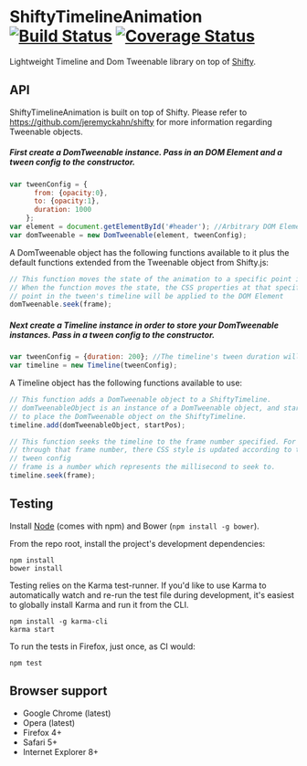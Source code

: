 # ShiftyTimelineAnimation [![Build Status](https://secure.travis-ci.org/ZainManji/ShiftyTimelineAnimation.svg?branch=master)](http://travis-ci.org/ZainManji/ShiftyTimelineAnimation) [![Coverage Status](https://coveralls.io/repos/ZainManji/ShiftyTimelineAnimation/badge.png)](https://coveralls.io/r/ZainManji/ShiftyTimelineAnimation)

Lightweight Timeline and Dom Tweenable library on top of [Shifty](https://github.com/jeremyckahn/shifty).

## API

ShiftyTimelineAnimation is built on top of Shifty.
Please refer to https://github.com/jeremyckahn/shifty for more information regarding Tweenable objects.

<h5>First create a DomTweenable instance. Pass in an DOM Element and a tween config to the constructor.</h5>

```javascript
var tweenConfig = {
      from: {opacity:0},
      to: {opacity:1},
      duration: 1000
    };
var element = document.getElementById('#header'); //Arbitrary DOM Element
var domTweenable = new DomTweenable(element, tweenConfig);
```

A DomTweenable object has the following functions available to it plus the default functions extended from
the Tweenable object from Shifty.js:

```javascript
// This function moves the state of the animation to a specific point in the tween's timeline.
// When the function moves the state, the CSS properties at that specific 
// point in the tween's timeline will be applied to the DOM Element
domTweenable.seek(frame);
```

<h5>Next create a Timeline instance in order to store your DomTweenable instances. Pass in a tween config to the constructor.</h5>

```javascript
var tweenConfig = {duration: 200}; //The timeline's tween duration will adjust to fit in all the DomTweenable objects, which will be stored. If you pass in an empty config, the duration will default to 500ms.
var timeline = new Timeline(tweenConfig);
```

A Timeline object has the following functions available to use:

```javascript
// This function adds a DomTweenable object to a ShiftyTimeline.
// domTweenableObject is an instance of a DomTweenable object, and startPos is at what start position you want
// to place the DomTweenable object on the ShiftyTimeline.
timeline.add(domTweenableObject, startPos);

// This function seeks the timeline to the frame number specified. For the DomTweenable objects which run
// through that frame number, there CSS style is updated according to the properties specified in their respective 
// tween config
// frame is a number which represents the millisecond to seek to.
timeline.seek(frame);
```


## Testing

Install [Node](http://nodejs.org) (comes with npm) and Bower (`npm install -g bower`).

From the repo root, install the project's development dependencies:

```
npm install
bower install
```

Testing relies on the Karma test-runner. If you'd like to use Karma to
automatically watch and re-run the test file during development, it's easiest
to globally install Karma and run it from the CLI.

```
npm install -g karma-cli
karma start
```

To run the tests in Firefox, just once, as CI would:

```
npm test
```


## Browser support

* Google Chrome (latest)
* Opera (latest)
* Firefox 4+
* Safari 5+
* Internet Explorer 8+
